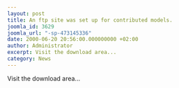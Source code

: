 ```yaml
---
layout: post
title: An ftp site was set up for contributed models.
joomla_id: 3629
joomla_url: "-sp-473145336"
date: 2000-06-20 20:56:00.000000000 +02:00
author: Administrator
excerpt: Visit the download area...
category: News
---
```

Visit the download area... 
